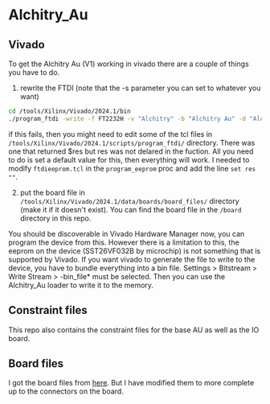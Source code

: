 # Alchitry_Au

## Vivado
To get the Alchitry Au (V1) working in vivado there are a couple of things you have to do.
1. rewrite the FTDI (note that the -s parameter you can set to whatever you want)
```sh
cd /tools/Xilinx/Vivado/2024.1/bin 
./program_ftdi -write -f FT2232H -v "Alchitry" -b "Alchitry Au" -d "Alchitry Au" -s 000000

```
if this fails, then you might need to edit some of the tcl files in `/tools/Xilinx/Vivado/2024.1/scripts/program_ftdi/` directory. There was one that returned $res but res was not delared in the fuction. All you need to do is set a default value for this, then everything will work.
I needed to modify `ftdieeprom.tcl` in the `program_eeprom` proc and add the line `set res ""`.

2. put the board file in `/tools/Xilinx/Vivado/2024.1/data/boards/board_files/` directory (make it if it doesn't exist). You can find the board file in the `/board` directory in this repo.

You should be discoverable in Vivado Hardware Manager now, you can program the device from this. However there is a limitation to this, the eeprom on the device (SST26VF032B by microchip) is not something that is supported by Vivado. If you want vivado to generate the file to write to the device, you have to bundle everything into a bin file. 
Settings > Bitstream > Write Stream > -bin_file* must be selected. Then you can use the Alchitry_Au loader to write it to the memory.

## Constraint files
This repo also contains the constraint files for the base AU as well as the IO board.

## Board files
I got the board files from [here](https://forum.alchitry.com/t/missing-files-au-pin-mapping-and-board-files-for-vivado/1395/4). But I have modified them to more complete up to the connectors on the board. 


